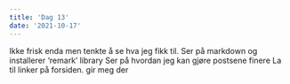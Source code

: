 ```yaml
---
title: 'Dag 13'
date: '2021-10-17'
---
```


Ikke frisk enda men tenkte å se hva jeg fikk til.
Ser på markdown og installerer ‘remark’ library
Ser på hvordan jeg kan gjøre postsene finere
La til linker på forsiden. gir meg der
